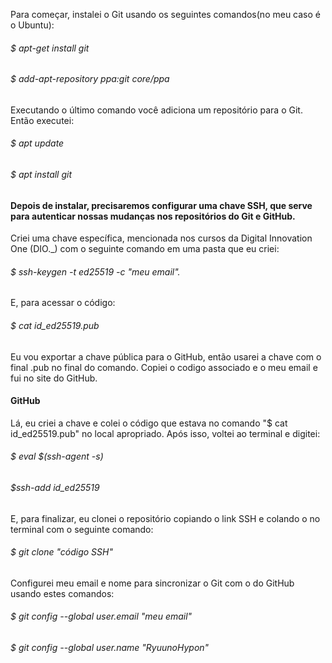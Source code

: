 Para começar, instalei o Git usando os seguintes comandos(no meu caso é o Ubuntu):

###### $ apt-get install git
###### $ add-apt-repository ppa:git core/ppa

Executando o último comando você adiciona um repositório para o Git. Então executei:
###### $ apt update
###### $ apt install git

#### Depois de instalar, precisaremos configurar uma chave SSH, que serve para autenticar nossas mudanças nos repositórios do Git e GitHub.
Criei uma chave específica, mencionada nos cursos da Digital Innovation One (DIO._) com o seguinte comando em uma pasta que eu criei:
###### $ ssh-keygen -t ed25519 -c "meu email".
E, para acessar o código:
###### $ cat id_ed25519.pub
Eu vou exportar a chave pública para o GitHub, então usarei a chave com o final .pub no final do comando.
Copiei o codigo associado e o meu email e fui no site do GitHub.
#### GitHub
Lá, eu criei a chave e colei o código que estava no comando "$ cat id_ed25519.pub" no local apropriado.
Após isso, voltei ao terminal e digitei:
###### $ eval $(ssh-agent -s)
###### $ssh-add id_ed25519
E, para finalizar, eu clonei o repositório copiando o link SSH e colando o no terminal com o seguinte comando:
###### $ git clone "código SSH"
Configurei meu email e nome para sincronizar o Git com o do GitHub usando estes comandos:
###### $ git config --global user.email "meu email"
###### $ git config --global user.name "RyuunoHypon"
